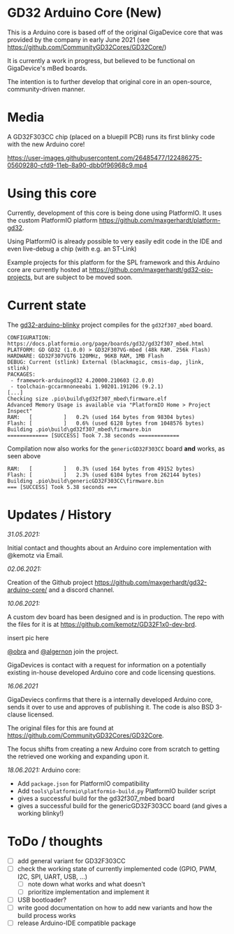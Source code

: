 # GD32 Arduino Core (New) 

This is a Arduino core is based off of the original GigaDevice core that was provided by the company in early June 2021 (see https://github.com/CommunityGD32Cores/GD32Core/)

It is currently a work in progress, but believed to be functional on GigaDevice's mBed boards.

The intention is to further develop that original core in an open-source, community-driven manner.

# Media

A GD32F303CC chip (placed on a bluepill PCB) runs its first blinky code with the new Arduino core!


https://user-images.githubusercontent.com/26485477/122486275-05609280-cfd9-11eb-8a90-dbb0f96968c9.mp4

# Using this core

Currently, development of this core is being done using PlatformIO. It uses the custom PlatformIO platform https://github.com/maxgerhardt/platform-gd32. 

Using PlatformIO is already possible to very easily edit code in the IDE and even live-debug a chip (with e.g. an ST-Link)

Example projects for this platform for the SPL framework and this Arduino core are currently hosted at https://github.com/maxgerhardt/gd32-pio-projects, but are subject to be moved soon.

# Current state

The [gd32-arduino-blinky](https://github.com/maxgerhardt/gd32-pio-projects/tree/main/gd32-arduino-blinky) project compiles for the `gd32f307_mbed` board. 

```
CONFIGURATION: https://docs.platformio.org/page/boards/gd32/gd32f307_mbed.html
PLATFORM: GD GD32 (1.0.0) > GD32F307VG-mbed (48k RAM. 256k Flash)
HARDWARE: GD32F307VGT6 120MHz, 96KB RAM, 1MB Flash
DEBUG: Current (stlink) External (blackmagic, cmsis-dap, jlink, stlink)
PACKAGES:
 - framework-arduinogd32 4.20000.210603 (2.0.0)
 - toolchain-gccarmnoneeabi 1.90201.191206 (9.2.1)
[...]
Checking size .pio\build\gd32f307_mbed\firmware.elf
Advanced Memory Usage is available via "PlatformIO Home > Project Inspect"
RAM:   [          ]   0.2% (used 164 bytes from 98304 bytes)
Flash: [          ]   0.6% (used 6128 bytes from 1048576 bytes)
Building .pio\build\gd32f307_mbed\firmware.bin
============= [SUCCESS] Took 7.38 seconds =============
```

Compilation now also works for the `genericGD32F303CC` board **and** works, as seen above
```
RAM:   [          ]   0.3% (used 164 bytes from 49152 bytes)
Flash: [          ]   2.3% (used 6104 bytes from 262144 bytes)
Building .pio\build\genericGD32F303CC\firmware.bin
=== [SUCCESS] Took 5.38 seconds ===
```

# Updates / History

_31.05.2021:_

Initial contact and thoughts about an Arduino core implementation with @kemotz via Email.

_02.06.2021:_

Creation of the Github project https://github.com/maxgerhardt/gd32-arduino-core/ and a discord channel.

_10.06.2021:_

A custom dev board has been designed and is in production. The repo with the files for it is at https://github.com/kemotz/GD32F1x0-dev-brd. 

insert pic here

[@obra](https://github.com/obra) and [@algernon](https://github.com/algernon) join the project. 

GigaDevices is contact with a request for information on a potentially existing in-house developed Arduino core and code licensing questions.

*16.06.2021*

GigaDeviecs confirms that there is a internally developed Arduino core, sends it over to use and approves of publishing it. The code is also BSD 3-clause licensed. 

The original files for this are found at https://github.com/CommunityGD32Cores/GD32Core.

The focus shifts from creating a new Arduino core from scratch to getting the retrieved one working and expanding upon it.

*18.06.2021:*
Arduino core:
* Add `package.json` for PlatformIO compatibility
* Add `tools\platformio\platformio-build.py` PlatformIO builder script
* gives a successful build for the gd32f307_mbed board
* gives a successful build for the genericGD32F303CC board (and gives a working blinky!)

# ToDo / thoughts

* [ ] add general variant for GD32F303CC
* [ ] check the working state of currently implemented code (GPIO, PWM, I2C, SPI, UART, USB, ...)
    * [ ] note down what works and what doesn't
    * [ ] prioritize implementation and implement it
* [ ] USB bootloader?
* [ ] write good documentation on how to add new variants and how the build process works
* [ ] release Arduino-IDE compatible package
